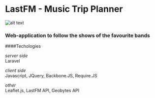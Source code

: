 # LastFM - Music Trip Planner

![alt text](https://raw.github.com/kirillstyopkin/triptour/293b5722c91189b3aae15adb3528923ad446de53/public/promo.png)

### Web-application to follow the shows of the favourite bands  

####Techologies

*server side*  
Laravel

*client side*  
Javascript, JQuery, Backbone.JS, Require.JS

*other*  
Leaflet.js, LastFM API, Geobytes API  
